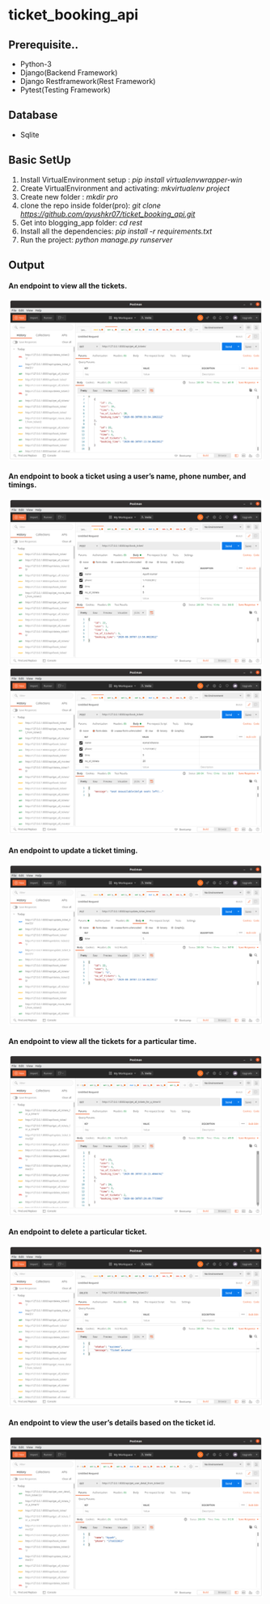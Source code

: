 # ticket_booking_api

## Prerequisite..
 - Python-3
 - Django(Backend Framework)
 - Django Restframework(Rest Framework)
 - Pytest(Testing Framework)
 
## Database
  - Sqlite
 
 ## Basic SetUp
1. Install VirtualEnvironment setup : *pip install virtualenvwrapper-win*
2. Create VirtualEnvironment and activating: *mkvirtualenv project*
3. Create new folder : *mkdir pro*
4. clone the repo inside folder(pro): *git clone https://github.com/ayushkr07/ticket_booking_api.git*
5. Get into blogging_app folder: *cd rest*
6. Install all the dependencies: *pip install -r requirements.txt*
7. Run the project: *python manage.py runserver*


## Output

#### An endpoint to view all the tickets.
![](images/get_all_ticket.png)

#### An endpoint to book a ticket using a user’s name, phone number, and timings.
![](images/1(a).png)
![](images/1(b).png)

#### An endpoint to update a ticket timing.
![](images/2.png)

#### An endpoint to view all the tickets for a particular time.
![](images/3.png)

#### An endpoint to delete a particular ticket.
![](images/4.png)

#### An endpoint to view the user’s details based on the ticket id.
![](images/5.png)

